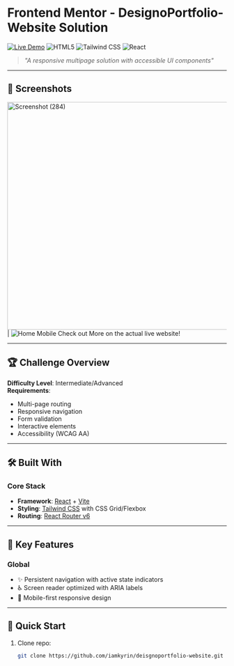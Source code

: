 # Frontend Mentor - DesignoPortfolio-Website Solution

[![Live Demo](https://img.shields.io/badge/🌐_Live_Demo-Click_Here-8A2BE2?style=for-the-badge&logo=vercel)]([designoportfolio-website.netlify.app](https://designoportfolio-website.netlify.app))
![HTML5](https://img.shields.io/badge/HTML5-E34F26?style=for-the-badge&logo=html5&logoColor=white)
![Tailwind CSS](https://img.shields.io/badge/Tailwind_CSS-38B2AC?style=for-the-badge&logo=tailwind-css&logoColor=white)
![React](https://img.shields.io/badge/React-20232A?style=for-the-badge&logo=react&logoColor=61DAFB)

> *"A responsive multipage solution with accessible UI components"*

---

## 📸 Screenshots

<img width="1046" height="523" alt="Screenshot (284)" src="https://github.com/user-attachments/assets/1d860db0-e3cb-4f1d-958c-9c9970fb7c30" /> | ![Home Mobile](screenshot-mobile-home.jpg)
Check out More on the actual live website!

---

## 🏆 Challenge Overview

**Difficulty Level**: Intermediate/Advanced  
**Requirements**: 
- Multi-page routing
- Responsive navigation
- Form validation
- Interactive elements
- Accessibility (WCAG AA)

---

## 🛠 Built With

### Core Stack
- **Framework**: [React](https://react.dev/) + [Vite](https://vitejs.dev/)
- **Styling**: [Tailwind CSS](https://tailwindcss.com/) with CSS Grid/Flexbox
- **Routing**: [React Router v6](https://reactrouter.com/)
  

---

## 🎯 Key Features


### Global
- ✨ Persistent navigation with active state indicators
- ♿ Screen reader optimized with ARIA labels
- 📱 Mobile-first responsive design

---

## 🚀 Quick Start

1. Clone repo:
   ```bash
   git clone https://github.com/iamkyrin/deisgnoportfolio-website.git
